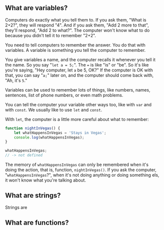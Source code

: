 ## What are variables?

Computers do exactly what you tell them to. If you ask them, "What is 2+2?", they will respond "4". And if you ask them, "Add 2 more to that", they'll respond, "Add 2 to what?". The computer won't know what to do because you didn't tell it to remember "2+2". 

You need to tell computers to remember the answer. You do that with variables. A variable is something you tell the computer to remember.

You give variables a name, and the computer recalls it whenever you tell it the name. So you say "`let a = 5;`". The `=` is like "is" or "be". So it's like you're saying, "Hey computer, let `a` be 5, OK?" If the computer is OK with that, you can say "`a;`" later on, and the computer should come back with, "Ah, it's `5`."

Variables can be used to remember lots of things, like numbers, names, sentences, list of phone numbers, or even math problems. 

You can tell the computer your variable other ways too, like with `var` and with `const`. We usually like to use `let` and `const`. 

With `let`, the computer is a little more careful about what to remember:

```js
function nightInVegas() {
	let whatHappensInVegas = 'Stays in Vegas';
	console.log(whatHappensInVegas);
}

whatHappensInVegas;
// -> not defined
```

The memory of `whatHappensInVegas` can only be remembered when it's doing the action, that is, function, `nightInVegas()`. If you ask the computer, "`whatHappensInVegas`?", when it's not doing anything or doing something els, it won't know what you're talking about.


## What are strings?

Strings are 

## What are functions?